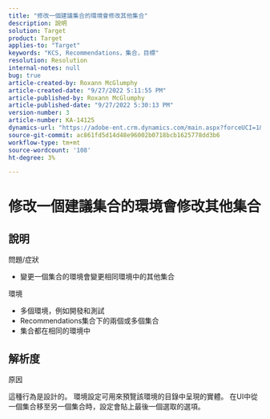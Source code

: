 ```yaml
---
title: "修改一個建議集合的環境會修改其他集合"
description: 說明
solution: Target
product: Target
applies-to: "Target"
keywords: "KCS, Recommendations，集合，目標"
resolution: Resolution
internal-notes: null
bug: true
article-created-by: Roxann McGlumphy
article-created-date: "9/27/2022 5:11:55 PM"
article-published-by: Roxann McGlumphy
article-published-date: "9/27/2022 5:30:13 PM"
version-number: 3
article-number: KA-14125
dynamics-url: "https://adobe-ent.crm.dynamics.com/main.aspx?forceUCI=1&pagetype=entityrecord&etn=knowledgearticle&id=0196a277-873e-ed11-9db1-00224808613b"
source-git-commit: ac861fd5d14d48e96002b0718bcb1625778dd3b6
workflow-type: tm+mt
source-wordcount: '108'
ht-degree: 3%

---
```


# 修改一個建議集合的環境會修改其他集合

## 說明

問題/症狀<br>
- 變更一個集合的環境會變更相同環境中的其他集合



環境
- 多個環境，例如開發和測試
- Recommendations集合下的兩個或多個集合
- 集合都在相同的環境中



## 解析度


原因

這種行為是設計的。 環境設定可用來預覽該環境的目錄中呈現的實體。 在UI中從一個集合移至另一個集合時，設定會貼上最後一個選取的選項。
